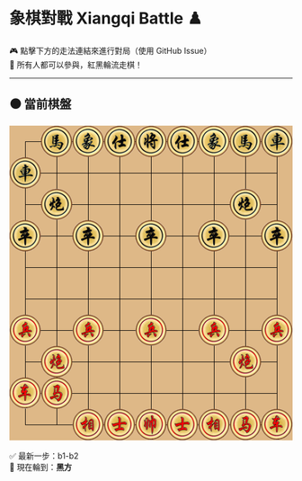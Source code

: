 # 象棋對戰 Xiangqi Battle ♟️

🎮 點擊下方的走法連結來進行對局（使用 GitHub Issue）  
👥 所有人都可以參與，紅黑輪流走棋！

---

## ⚫️ 當前棋盤

![current board](https://raw.githubusercontent.com/Asriel0727/xiangqi-battle/main/images/board.png?20250612020050)

✅ 最新一步：b1-b2  
🎯 現在輪到：**黑方**
